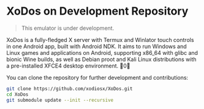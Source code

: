 # XoDos on Development Repository

> This emulator is under development.

XoDos is a fully-fledged X server with Termux and Winlator touch controls in one Android app, built with Android NDK. It aims to run Windows and Linux games and applications on Android, supporting x86_64 with glibc and bionic Wine builds, as well as Debian proot and Kali Linux distributions with a pre-installed XFCE4 desktop environment. 0

You can clone the repository for further development and contributions:

```bash
git clone https://github.com/xodiosx/XoDos.git
cd XoDos
git submodule update --init --recursive
